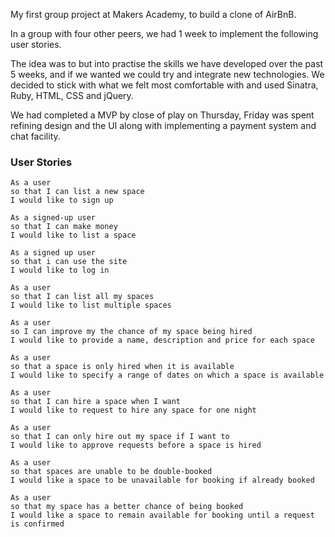 My first group project at Makers Academy, to build a clone of AirBnB.

In a group with four other peers, we had 1 week to implement the following user stories.

The idea was to but into practise the skills we have developed over the past 5 weeks, and if we wanted we could try and integrate new technologies. We decided to stick with what we felt most comfortable with and used Sinatra, Ruby, HTML, CSS and jQuery.

We had completed a MVP by close of play on Thursday, Friday was spent refining design and the UI along with implementing a payment system and chat facility.


### User Stories

```
As a user
so that I can list a new space
I would like to sign up

As a signed-up user
so that I can make money
I would like to list a space

As a signed up user
so that i can use the site
I would like to log in

As a user
so that I can list all my spaces
I would like to list multiple spaces

As a user
so I can improve my the chance of my space being hired
I would like to provide a name, description and price for each space

As a user
so that a space is only hired when it is available
I would like to specify a range of dates on which a space is available

As a user
so that I can hire a space when I want
I would like to request to hire any space for one night

As a user
so that I can only hire out my space if I want to
I would like to approve requests before a space is hired

As a user
so that spaces are unable to be double-booked
I would like a space to be unavailable for booking if already booked

As a user
so that my space has a better chance of being booked
I would like a space to remain available for booking until a request is confirmed

```

